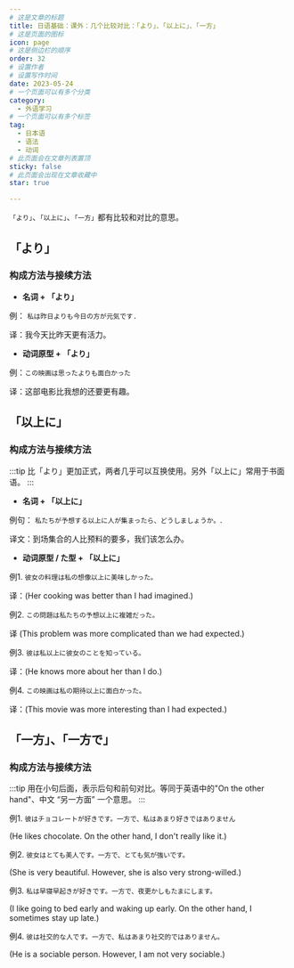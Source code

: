 ```yaml
---
# 这是文章的标题
title: 日语基础：课外：几个比较对比：「より」、「以上に」、「一方」 
# 这是页面的图标
icon: page
# 这是侧边栏的顺序
order: 32
# 设置作者
# 设置写作时间
date: 2023-05-24
# 一个页面可以有多个分类
category:
  - 外语学习
# 一个页面可以有多个标签
tag:
  - 日本语
  - 语法
  - 动词
# 此页面会在文章列表置顶
sticky: false
# 此页面会出现在文章收藏中
star: true

---
```





`「より」`、`「以上に」`、`「一方」`都有比较和对比的意思。


## 「より」

### 构成方法与接续方法


- **名词 + 「より」**

例： `私は昨日よりも今日の方が元気です.`　

译：我今天比昨天更有活力。

- **动词原型 + 「より」**

例：`この映画は思ったよりも面白かった`

译：这部电影比我想的还要更有趣。


## 「以上に」

### 构成方法与接续方法

:::tip
比「より」更加正式，两者几乎可以互换使用。另外「以上に」常用于书面语。
:::

- **名词 + 「以上に」**

例句： `私たちが予想する以上に人が集まったら、どうしましょうか。`.　

译文：到场集合的人比预料的要多，我们该怎么办。

- **动词原型 / た型 + 「以上に」**


例1. `彼女の料理は私の想像以上に美味しかった。`

译：(Her cooking was better than I had imagined.)

例2. `この問題は私たちの予想以上に複雑だった。`

译 (This problem was more complicated than we had expected.)

例3. `彼は私以上に彼女のことを知っている。`

译：(He knows more about her than I do.)

例4. `この映画は私の期待以上に面白かった。`

译：(This movie was more interesting than I had expected.)
　　

## 「一方」、「一方で」

### 构成方法与接续方法

:::tip
用在小句后面，表示后句和前句对比。等同于英语中的"On the other hand"、中文 “另一方面” 一个意思。
:::


例1. `彼はチョコレートが好きです。一方で、私はあまり好きではありません`

(He likes chocolate. On the other hand, I don't really like it.)

例2. `彼女はとても美人です。一方で、とても気が強いです。`

(She is very beautiful. However, she is also very strong-willed.)

例3. `私は早寝早起きが好きです。一方で、夜更かしもたまにします。`

(I like going to bed early and waking up early. On the other hand, I sometimes stay up late.)

例4. `彼は社交的な人です。一方で、私はあまり社交的ではありません。`

(He is a sociable person. However, I am not very sociable.)